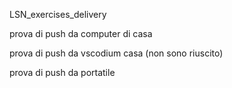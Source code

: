 LSN_exercises_delivery

prova di push da computer di casa

prova di push da vscodium casa (non sono riuscito)

prova di push da portatile 
